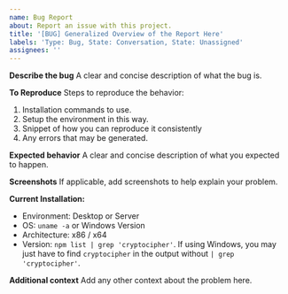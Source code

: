 ```yaml
---
name: Bug Report
about: Report an issue with this project.
title: '[BUG] Generalized Overview of the Report Here'
labels: 'Type: Bug, State: Conversation, State: Unassigned'
assignees: ''
---
```


**Describe the bug**
A clear and concise description of what the bug is.

**To Reproduce**
Steps to reproduce the behavior:
1. Installation commands to use.
2. Setup the environment in this way.
3. Snippet of how you can reproduce it consistently
4. Any errors that may be generated.

**Expected behavior**
A clear and concise description of what you expected to happen.

**Screenshots**
If applicable, add screenshots to help explain your problem.

**Current Installation:**
 - Environment: Desktop or Server
 - OS: `uname -a` or Windows Version
 - Architecture: x86 / x64
 - Version: `npm list | grep 'cryptocipher'`. If using Windows, you may just have to find `cryptocipher` in the output without `| grep 'cryptocipher'`.

**Additional context**
Add any other context about the problem here.
